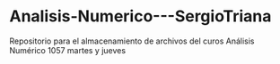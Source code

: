 # Analisis-Numerico---SergioTriana
Repositorio para el almacenamiento de archivos del curos Análisis Numérico 1057 martes y jueves

